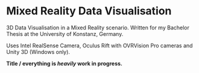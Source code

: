 Mixed Reality Data Visualisation
================================

3D Data Visualisation in a Mixed Reality scenario. Written for my Bachelor Thesis at the  University of Konstanz, Germany.

Uses Intel RealSense Camera, Oculus Rift with OVRVision Pro cameras and Unity 3D (Windows only).

**Title / everything is *heavily* work in progress.**
